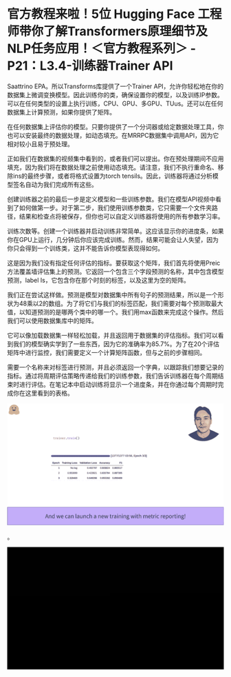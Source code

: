 # 官方教程来啦！5位 Hugging Face 工程师带你了解Transformers原理细节及NLP任务应用！＜官方教程系列＞ - P21：L3.4-训练器Trainer API 

Saattrino EPA。所以Transforms库提供了一个Trainer API，允许你轻松地在你的数据集上微调变换模型。因此训练你的类，确保设置你的模型，以及训练IP参数。可以在任何类型的设置上执行训练，CPU、GPU、多GPU、TUus。还可以在任何数据集上计算预测，如果你提供了矩阵。

在任何数据集上评估你的模型。只要你提供了一个分词器或给定数据处理工具，你也可以安装最终的数据处理，如动态填充。在MRRPC数据集中调用API，因为它相对较小且易于预处理。

正如我们在数据集的视频集中看到的，或者我们可以提出。你在预处理期间不应用填充，因为我们将在数据处理之前使用动态填充。请注意，我们不执行重命名、移除ins的最终步骤，或者将格式设置为torch tensils。因此，训练器将通过分析模型签名自动为我们完成所有这些。

创建训练器之前的最后一步是定义模型和一些训练参数。我们在模型API视频中看到了如何做第一步。对于第二步，我们使用训练参数类，它只需要一个文件夹路径，结果和检查点将被保存，但你也可以自定义训练器将使用的所有参数学习率。

训练次数等。创建一个训练器并启动训练非常简单。这应该显示你的进度条，如果你在GPU上运行，几分钟后你应该完成训练。然而，结果可能会让人失望，因为你只会得到一个训练类，这并不能告诉你模型表现得如何。

这是因为我们没有指定任何评估的指标。要获取这个矩阵，我们首先将使用Preic方法覆盖墙评估集上的预测。它返回一个包含三个字段预测的名称，其中包含模型预测，label Is，它包含你在那个时刻的标签，以及这里为空的矩阵。

我们正在尝试这样做。预测是模型对数据集中所有句子的预测结果，所以是一个形状为48乘以2的数组。为了将它们与我们的标签匹配，我们需要对每个预测取最大值，以知道预测的是哪两个类中的哪一个。我们用max函数来完成这个操作。然后我们可以使用数据集库中的矩阵。

它可以像加载数据集一样轻松加载，并且返回用于数据集的评估指标。我们可以看到我们的模型确实学到了一些东西，因为它的准确率为85.7%。为了在20个评估矩阵中进行监控，我们需要定义一个计算矩阵函数，但与之前的步骤相同。

需要一个名称来对标签进行预测，并且必须返回一个字典，以跟踪我们想要记录的指标。通过将周期评估策略传递给我们的训练参数，我们告诉训练器在每个周期结束时进行评估。在笔记本中启动训练将显示一个进度条，并在你通过每个周期时完成你在这里看到的表格。

![](img/1ef271a91eb13804a6c25e3c97f83cbb_1.png)

。

![](img/1ef271a91eb13804a6c25e3c97f83cbb_3.png)
